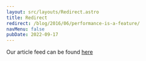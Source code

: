 ```yaml
---
layout: src/layouts/Redirect.astro
title: Redirect
redirect: /blog/2016/06/performance-is-a-feature/
navMenu: false
pubDate: 2022-09-17
---
```

<div>
Our article feed can be found <a href="/blog/2016/06/performance-is-a-feature/">here</a>
</div>
